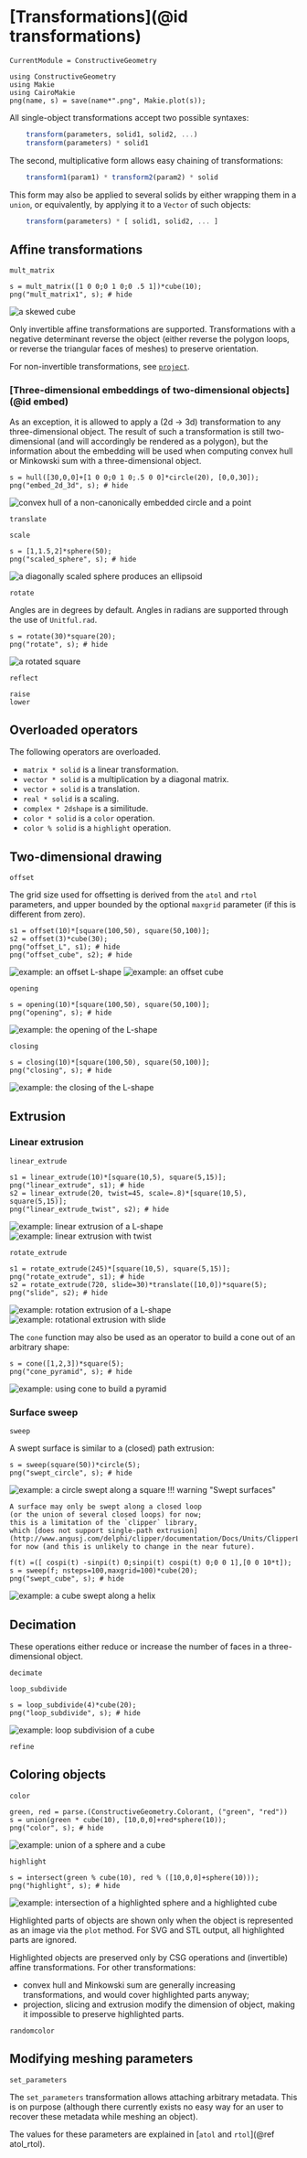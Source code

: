 # [Transformations](@id transformations)
```@meta
CurrentModule = ConstructiveGeometry
```
```@setup 0
using ConstructiveGeometry
using Makie
using CairoMakie
png(name, s) = save(name*".png", Makie.plot(s));
```

All single-object transformations accept two possible syntaxes:
```julia
    transform(parameters, solid1, solid2, ...)
    transform(parameters) * solid1
```
The second, multiplicative form allows easy chaining of transformations:
```julia
    transform1(param1) * transform2(param2) * solid
```
This form may also be applied to several solids by either wrapping them in a
`union`, or equivalently, by applying it to a `Vector` of such objects:
```julia
    transform(parameters) * [ solid1, solid2, ... ]
```

## Affine transformations
```@docs
mult_matrix
```
```@repl 0
s = mult_matrix([1 0 0;0 1 0;0 .5 1])*cube(10);
png("mult_matrix1", s); # hide
```
![a skewed cube](mult_matrix1.png)

Only invertible affine transformations are supported.
Transformations with a negative determinant reverse the object
(either reverse the polygon loops, or reverse the triangular faces of meshes)
to preserve orientation.

For non-invertible transformations, see [`project`](@ref).

### [Three-dimensional embeddings of two-dimensional objects](@id embed)
As an exception, it is allowed to apply a (2d -> 3d) transformation
to any three-dimensional object.
The result of such a transformation is still two-dimensional
(and will accordingly be rendered as a polygon),
but the information about the embedding will be used when computing
convex hull or Minkowski sum with a three-dimensional object.

```@repl 0
s = hull([30,0,0]+[1 0 0;0 1 0;.5 0 0]*circle(20), [0,0,30]);
png("embed_2d_3d", s); # hide
```
![convex hull of a non-canonically embedded circle and a point](embed_2d_3d.png)



```@docs
translate
```
```@docs
scale
```
```@repl 0
s = [1,1.5,2]*sphere(50);
png("scaled_sphere", s); # hide
```
![a diagonally scaled sphere produces an ellipsoid](scaled_sphere.png)
```@docs
rotate
```

Angles are in degrees by default.
Angles in radians are supported through the use of `Unitful.rad`.

```@repl 0
s = rotate(30)*square(20);
png("rotate", s); # hide
```
![a rotated square](rotate.png)
```@docs
reflect
```
```@docs
raise
lower
```
## Overloaded operators

The following operators are overloaded.

 - `matrix * solid` is a linear transformation.
 - `vector * solid` is a multiplication by a diagonal matrix.
 - `vector + solid` is a translation.
 - `real * solid` is a scaling.
 - `complex * 2dshape` is a similitude.
 - `color * solid` is a `color` operation.
 - `color % solid` is a `highlight` operation.

## Two-dimensional drawing
```@docs
offset
```
The grid size used for offsetting
is derived from the `atol` and `rtol` parameters,
and upper bounded by the optional `maxgrid` parameter
(if this is different from zero).

```@repl 0
s1 = offset(10)*[square(100,50), square(50,100)];
s2 = offset(3)*cube(30);
png("offset_L", s1); # hide
png("offset_cube", s2); # hide
```
![example: an offset L-shape](offset_L.png)
![example: an offset cube](offset_cube.png)
```@docs
opening
```
```@repl 0
s = opening(10)*[square(100,50), square(50,100)];
png("opening", s); # hide
```
![example: the opening of the L-shape](opening.png)
```@docs
closing
```
```@repl 0
s = closing(10)*[square(100,50), square(50,100)];
png("closing", s); # hide
```
![example: the closing of the L-shape](closing.png)

## Extrusion
### Linear extrusion
```@docs
linear_extrude
```
```@repl 0
s1 = linear_extrude(10)*[square(10,5), square(5,15)];
png("linear_extrude", s1); # hide
s2 = linear_extrude(20, twist=45, scale=.8)*[square(10,5), square(5,15)];
png("linear_extrude_twist", s2); # hide
```
![example: linear extrusion of a L-shape](linear_extrude.png)
![example: linear extrusion with twist](linear_extrude_twist.png)
```@docs
rotate_extrude
```
```@repl 0
s1 = rotate_extrude(245)*[square(10,5), square(5,15)];
png("rotate_extrude", s1); # hide
s2 = rotate_extrude(720, slide=30)*translate([10,0])*square(5);
png("slide", s2); # hide
```
![example: rotation extrusion of a L-shape](rotate_extrude.png)
![example: rotational extrusion with slide](slide.png)

The `cone` function may also be used as an operator
to build a cone out of an arbitrary shape:
```@repl 0
s = cone([1,2,3])*square(5);
png("cone_pyramid", s); # hide
```
![example: using cone to build a pyramid](cone_pyramid.png)


### Surface sweep
```@docs
sweep
```

A swept surface is similar to a (closed) path extrusion:

```@repl 0
s = sweep(square(50))*circle(5);
png("swept_circle", s); # hide
```
![example: a circle swept along a square](swept_circle.png)
!!! warning "Swept surfaces"

    A surface may only be swept along a closed loop
    (or the union of several closed loops) for now;
    this is a limitation of the `clipper` library,
    which [does not support single-path extrusion](http://www.angusj.com/delphi/clipper/documentation/Docs/Units/ClipperLib/Types/EndType.htm)
    for now (and this is unlikely to change in the near future).

```@repl 0
f(t) =([ cospi(t) -sinpi(t) 0;sinpi(t) cospi(t) 0;0 0 1],[0 0 10*t]);
s = sweep(f; nsteps=100,maxgrid=100)*cube(20);
png("swept_cube", s); # hide

```
![example: a cube swept along a helix](swept_cube.png)

## Decimation

These operations either reduce or increase the number of faces in
a three-dimensional object.

```@docs
decimate
```
```@docs
loop_subdivide
```
```@repl 0
s = loop_subdivide(4)*cube(20);
png("loop_subdivide", s); # hide
```
![example: loop subdivision of a cube](loop_subdivide.png)

```@docs
refine
```

## Coloring objects

```@docs
color
```
```@repl 0
green, red = parse.(ConstructiveGeometry.Colorant, ("green", "red"))
s = union(green * cube(10), [10,0,0]+red*sphere(10));
png("color", s); # hide
```
![example: union of a sphere and a cube](color.png)

```@docs
highlight
```
```@repl 0
s = intersect(green % cube(10), red % ([10,0,0]+sphere(10)));
png("highlight", s); # hide
```
![example: intersection of a highlighted sphere and a highlighted cube](highlight.png)

Highlighted parts of objects are shown only
when the object is represented as an image via the `plot` method.
For SVG and STL output, all highlighted parts are ignored.

Highlighted objects are preserved only by CSG operations
and (invertible) affine transformations. For other transformations:
 - convex hull and Minkowski sum are generally increasing
   transformations, and would cover highlighted parts anyway;
 - projection, slicing and extrusion modify the dimension of object,
   making it impossible to preserve highlighted parts.

```@docs
randomcolor
```

## Modifying meshing parameters
```@docs
set_parameters
```

The `set_parameters` transformation allows attaching arbitrary metadata.
This is on purpose (although there currently exists no easy way
for an user to recover these metadata while meshing an object).

The values for these parameters are explained in [`atol` and `rtol`](@ref atol_rtol).

